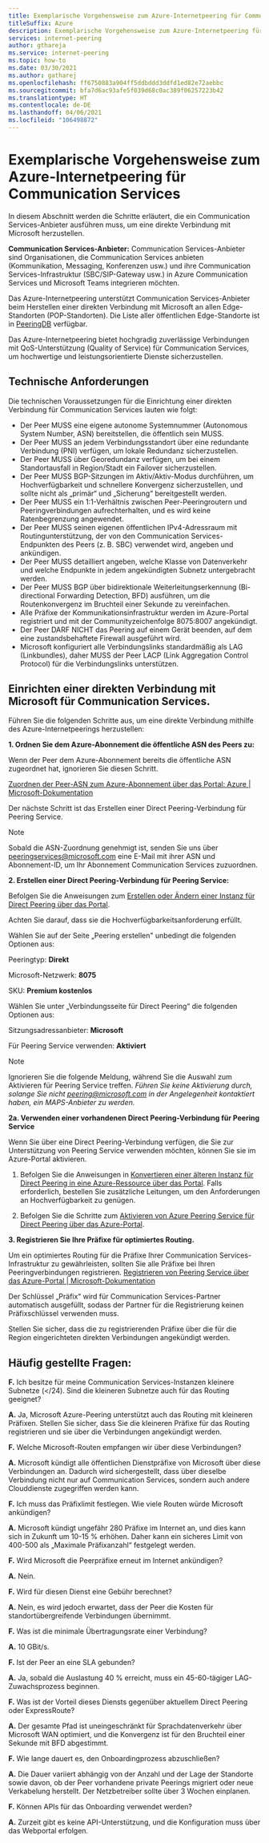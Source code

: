 ```yaml
---
title: Exemplarische Vorgehensweise zum Azure-Internetpeering für Communication Services
titleSuffix: Azure
description: Exemplarische Vorgehensweise zum Azure-Internetpeering für Communication Services
services: internet-peering
author: gthareja
ms.service: internet-peering
ms.topic: how-to
ms.date: 03/30/2021
ms.author: gatharej
ms.openlocfilehash: ff6750883a904ff5ddbddd3ddfd1ed82e72aebbc
ms.sourcegitcommit: bfa7d6ac93afe5f039d68c0ac389f06257223b42
ms.translationtype: HT
ms.contentlocale: de-DE
ms.lasthandoff: 04/06/2021
ms.locfileid: "106498872"
---
```

# <a name="azure-internet-peering-for-communications-services-walkthrough"></a>Exemplarische Vorgehensweise zum Azure-Internetpeering für Communication Services

In diesem Abschnitt werden die Schritte erläutert, die ein Communication Services-Anbieter ausführen muss, um eine direkte Verbindung mit Microsoft herzustellen.

**Communication Services-Anbieter:** Communication Services-Anbieter sind Organisationen, die Communication Services anbieten (Kommunikation, Messaging, Konferenzen usw.) und ihre Communication Services-Infrastruktur (SBC/SIP-Gateway usw.) in Azure Communication Services und Microsoft Teams integrieren möchten. 

Das Azure-Internetpeering unterstützt Communication Services-Anbieter beim Herstellen einer direkten Verbindung mit Microsoft an allen Edge-Standorten (POP-Standorten). Die Liste aller öffentlichen Edge-Standorte ist in [PeeringDB](https://www.peeringdb.com/net/694) verfügbar.

Das Azure-Internetpeering bietet hochgradig zuverlässige Verbindungen mit QoS-Unterstützung (Quality of Service) für Communication Services, um hochwertige und leistungsorientierte Dienste sicherzustellen.

## <a name="technical-requirements"></a>Technische Anforderungen
Die technischen Voraussetzungen für die Einrichtung einer direkten Verbindung für Communication Services lauten wie folgt:
-   Der Peer MUSS eine eigene autonome Systemnummer (Autonomous System Number, ASN) bereitstellen, die öffentlich sein MUSS.
-   Der Peer MUSS an jedem Verbindungsstandort über eine redundante Verbindung (PNI) verfügen, um lokale Redundanz sicherzustellen.
-   Der Peer MUSS über Georedundanz verfügen, um bei einem Standortausfall in Region/Stadt ein Failover sicherzustellen.
-   Der Peer MUSS BGP-Sitzungen im Aktiv/Aktiv-Modus durchführen, um Hochverfügbarkeit und schnellere Konvergenz sicherzustellen, und sollte nicht als „primär“ und „Sicherung“ bereitgestellt werden.
-   Der Peer MUSS ein 1:1-Verhältnis zwischen Peer-Peeringroutern und Peeringverbindungen aufrechterhalten, und es wird keine Ratenbegrenzung angewendet.
-   Der Peer MUSS seinen eigenen öffentlichen IPv4-Adressraum mit Routingunterstützung, der von den Communication Services-Endpunkten des Peers (z. B. SBC) verwendet wird, angeben und ankündigen. 
-   Der Peer MUSS detailliert angeben, welche Klasse von Datenverkehr und welche Endpunkte in jedem angekündigten Subnetz untergebracht werden. 
-   Der Peer MUSS BGP über bidirektionale Weiterleitungserkennung (Bi-directional Forwarding Detection, BFD) ausführen, um die Routenkonvergenz im Bruchteil einer Sekunde zu vereinfachen.
-   Alle Präfixe der Kommunikationsinfrastruktur werden im Azure-Portal registriert und mit der Communityzeichenfolge 8075:8007 angekündigt.
-   Der Peer DARF NICHT das Peering auf einem Gerät beenden, auf dem eine zustandsbehaftete Firewall ausgeführt wird. 
-   Microsoft konfiguriert alle Verbindungslinks standardmäßig als LAG (Linkbundles), daher MUSS der Peer LACP (Link Aggregation Control Protocol) für die Verbindungslinks unterstützen.

## <a name="establishing-direct-interconnect-with-microsoft-for-communications-services"></a>Einrichten einer direkten Verbindung mit Microsoft für Communication Services.

Führen Sie die folgenden Schritte aus, um eine direkte Verbindung mithilfe des Azure-Internetpeerings herzustellen:

**1.    Ordnen Sie dem Azure-Abonnement die öffentliche ASN des Peers zu:**

Wenn der Peer dem Azure-Abonnement bereits die öffentliche ASN zugeordnet hat, ignorieren Sie diesen Schritt.

[Zuordnen der Peer-ASN zum Azure-Abonnement über das Portal: Azure | Microsoft-Dokumentation](https://docs.microsoft.com/azure/internet-peering/howto-subscription-association-portal)

Der nächste Schritt ist das Erstellen einer Direct Peering-Verbindung für Peering Service.

> [!NOTE]
> Sobald die ASN-Zuordnung genehmigt ist, senden Sie uns über peeringservices@microsoft.com eine E-Mail mit ihrer ASN und Abonnement-ID, um Ihr Abonnement Communication Services zuzuordnen. 

**2.    Erstellen einer Direct Peering-Verbindung für Peering Service:**

Befolgen Sie die Anweisungen zum [Erstellen oder Ändern einer Instanz für Direct Peering über das Portal](https://docs.microsoft.com/azure/internet-peering/howto-direct-portal).

Achten Sie darauf, dass sie die Hochverfügbarkeitsanforderung erfüllt.

Wählen Sie auf der Seite „Peering erstellen" unbedingt die folgenden Optionen aus:

Peeringtyp:   **Direkt**

Microsoft-Netzwerk:  **8075**

SKU:        **Premium kostenlos**


Wählen Sie unter „Verbindungsseite für Direct Peering“ die folgenden Optionen aus:

Sitzungsadressanbieter:   **Microsoft**

Für Peering Service verwenden:   **Aktiviert**

> [!NOTE] 
> Ignorieren Sie die folgende Meldung, während Sie die Auswahl zum Aktivieren für Peering Service treffen.
> *Führen Sie keine Aktivierung durch, solange Sie nicht peering@microsoft.com in der Angelegenheit kontaktiert haben, ein MAPS-Anbieter zu werden.*


  **2a. Verwenden einer vorhandenen Direct Peering-Verbindung für Peering Service**

Wenn Sie über eine Direct Peering-Verbindung verfügen, die Sie zur Unterstützung von Peering Service verwenden möchten, können Sie sie im Azure-Portal aktivieren.
1.  Befolgen Sie die Anweisungen in [Konvertieren einer älteren Instanz für Direct Peering in eine Azure-Ressource über das Portal](https://docs.microsoft.com/azure/internet-peering/howto-legacy-direct-portal).
Falls erforderlich, bestellen Sie zusätzliche Leitungen, um den Anforderungen an Hochverfügbarkeit zu genügen.

2.  Befolgen Sie die Schritte zum [Aktivieren von Azure Peering Service für Direct Peering über das Azure-Portal](https://docs.microsoft.com/azure/internet-peering/howto-peering-service-portal).




**3.    Registrieren Sie Ihre Präfixe für optimiertes Routing.**

Um ein optimiertes Routing für die Präfixe Ihrer Communication Services-Infrastruktur zu gewährleisten, sollten Sie alle Präfixe bei Ihren Peeringverbindungen registrieren.
[Registrieren von Peering Service über das Azure-Portal | Microsoft-Dokumentation](https://docs.microsoft.com/azure/peering-service/azure-portal)

Der Schlüssel „Präfix“ wird für Communication Services-Partner automatisch ausgefüllt, sodass der Partner für die Registrierung keinen Präfixschlüssel verwenden muss. 

Stellen Sie sicher, dass die zu registrierenden Präfixe über die für die Region eingerichteten direkten Verbindungen angekündigt werden.


## <a name="faqs"></a>Häufig gestellte Fragen:

**F.**  Ich besitze für meine Communication Services-Instanzen kleinere Subnetze (</24). Sind die kleineren Subnetze auch für das Routing geeignet?

**A.**  Ja, Microsoft Azure-Peering unterstützt auch das Routing mit kleineren Präfixen. Stellen Sie sicher, dass Sie die kleineren Präfixe für das Routing registrieren und sie über die Verbindungen angekündigt werden.

**F.**  Welche Microsoft-Routen empfangen wir über diese Verbindungen?

**A.** Microsoft kündigt alle öffentlichen Dienstpräfixe von Microsoft über diese Verbindungen an. Dadurch wird sichergestellt, dass über dieselbe Verbindung nicht nur auf Communication Services, sondern auch andere Clouddienste zugegriffen werden kann.

**F.**  Ich muss das Präfixlimit festlegen. Wie viele Routen würde Microsoft ankündigen?

**A.** Microsoft kündigt ungefähr 280 Präfixe im Internet an, und dies kann sich in Zukunft um 10-15 % erhöhen. Daher kann ein sicheres Limit von 400-500 als „Maximale Präfixanzahl“ festgelegt werden.

**F.** Wird Microsoft die Peerpräfixe erneut im Internet ankündigen?

**A.** Nein.

**F.** Wird für diesen Dienst eine Gebühr berechnet?

**A.** Nein, es wird jedoch erwartet, dass der Peer die Kosten für standortübergreifende Verbindungen übernimmt.

**F.** Was ist die minimale Übertragungsrate einer Verbindung?

**A.** 10 GBit/s.

**F.** Ist der Peer an eine SLA gebunden?

**A.** Ja, sobald die Auslastung 40 % erreicht, muss ein 45-60-tägiger LAG-Zuwachsprozess beginnen.

**F.** Was ist der Vorteil dieses Diensts gegenüber aktuellem Direct Peering oder ExpressRoute?

**A.** Der gesamte Pfad ist uneingeschränkt für Sprachdatenverkehr über Microsoft WAN optimiert, und die Konvergenz ist für den Bruchteil einer Sekunde mit BFD abgestimmt.

**F.** Wie lange dauert es, den Onboardingprozess abzuschließen?

**A.** Die Dauer variiert abhängig von der Anzahl und der Lage der Standorte sowie davon, ob der Peer vorhandene private Peerings migriert oder neue Verkabelung herstellt. Der Netzbetreiber sollte über 3 Wochen einplanen.

**F.** Können APIs für das Onboarding verwendet werden?

**A.** Zurzeit gibt es keine API-Unterstützung, und die Konfiguration muss über das Webportal erfolgen. 
